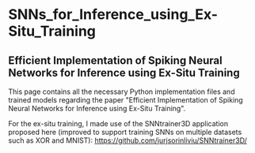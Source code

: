 # SNNs_for_Inference_using_Ex-Situ_Training
## Efficient Implementation of Spiking Neural Networks for Inference using Ex-Situ Training

This page contains all the necessary Python implementation files and trained models regarding the paper "Efficient Implementation of Spiking Neural Networks for Inference using Ex-Situ Training".

For the ex-situ training, I made use of the SNNtrainer3D application proposed here (improved to support training SNNs on multiple datasets such as XOR and MNIST): https://github.com/jurjsorinliviu/SNNtrainer3D/ 
